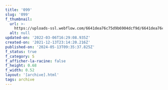 ```yaml
---
title: '099'
slug: '099'
f_thumbnail:
  url: >-
    https://uploads-ssl.webflow.com/6641dea76c75d9b6904dcf9d/6641dea76c75d9b6904dd24c_099.jpg
  alt: null
updated-on: '2022-03-06T16:29:08.935Z'
created-on: '2021-12-13T23:14:20.216Z'
published-on: '2024-05-13T09:35:37.825Z'
f_status: true
f_category: S
f_afficher-la-racine: false
f_height: 0.68
f_width: 0.52
layout: '[archive].html'
tags: archive
---
```



